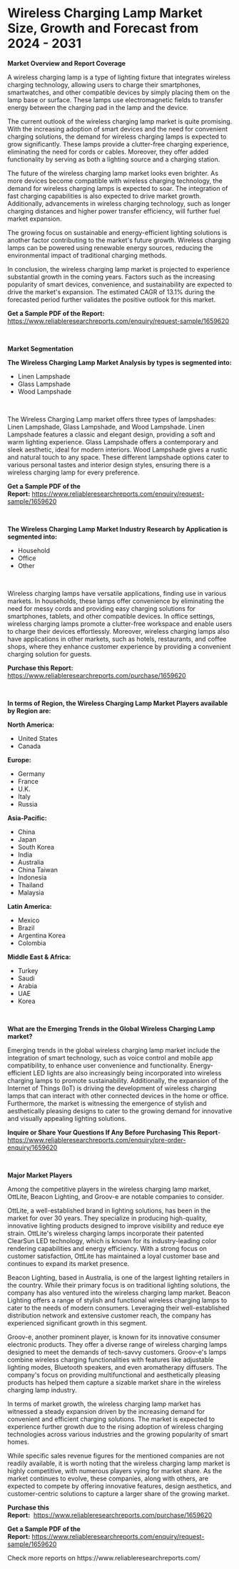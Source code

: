 <p><h1>Wireless Charging Lamp Market Size, Growth and Forecast from 2024 - 2031</h1></p><p><strong>Market Overview and Report Coverage</strong></p>
<p><p>A wireless charging lamp is a type of lighting fixture that integrates wireless charging technology, allowing users to charge their smartphones, smartwatches, and other compatible devices by simply placing them on the lamp base or surface. These lamps use electromagnetic fields to transfer energy between the charging pad in the lamp and the device.</p><p>The current outlook of the wireless charging lamp market is quite promising. With the increasing adoption of smart devices and the need for convenient charging solutions, the demand for wireless charging lamps is expected to grow significantly. These lamps provide a clutter-free charging experience, eliminating the need for cords or cables. Moreover, they offer added functionality by serving as both a lighting source and a charging station.</p><p>The future of the wireless charging lamp market looks even brighter. As more devices become compatible with wireless charging technology, the demand for wireless charging lamps is expected to soar. The integration of fast charging capabilities is also expected to drive market growth. Additionally, advancements in wireless charging technology, such as longer charging distances and higher power transfer efficiency, will further fuel market expansion.</p><p>The growing focus on sustainable and energy-efficient lighting solutions is another factor contributing to the market's future growth. Wireless charging lamps can be powered using renewable energy sources, reducing the environmental impact of traditional charging methods.</p><p>In conclusion, the wireless charging lamp market is projected to experience substantial growth in the coming years. Factors such as the increasing popularity of smart devices, convenience, and sustainability are expected to drive the market's expansion. The estimated CAGR of 13.1% during the forecasted period further validates the positive outlook for this market.</p></p>
<p><strong>Get a Sample PDF of the Report:</strong> <a href="https://www.reliableresearchreports.com/enquiry/request-sample/1659620">https://www.reliableresearchreports.com/enquiry/request-sample/1659620</a></p>
<p>&nbsp;</p>
<p><strong>Market Segmentation</strong></p>
<p><strong>The Wireless Charging Lamp Market Analysis by types is segmented into:</strong></p>
<p><ul><li>Linen Lampshade</li><li>Glass Lampshade</li><li>Wood Lampshade</li></ul></p>
<p>&nbsp;</p>
<p><p>The Wireless Charging Lamp market offers three types of lampshades: Linen Lampshade, Glass Lampshade, and Wood Lampshade. Linen Lampshade features a classic and elegant design, providing a soft and warm lighting experience. Glass Lampshade offers a contemporary and sleek aesthetic, ideal for modern interiors. Wood Lampshade gives a rustic and natural touch to any space. These different lampshade options cater to various personal tastes and interior design styles, ensuring there is a wireless charging lamp for every preference.</p></p>
<p><strong>Get a Sample PDF of the Report:</strong>&nbsp;<a href="https://www.reliableresearchreports.com/enquiry/request-sample/1659620">https://www.reliableresearchreports.com/enquiry/request-sample/1659620</a></p>
<p>&nbsp;</p>
<p><strong>The Wireless Charging Lamp Market Industry Research by Application is segmented into:</strong></p>
<p><ul><li>Household</li><li>Office</li><li>Other</li></ul></p>
<p>&nbsp;</p>
<p><p>Wireless charging lamps have versatile applications, finding use in various markets. In households, these lamps offer convenience by eliminating the need for messy cords and providing easy charging solutions for smartphones, tablets, and other compatible devices. In office settings, wireless charging lamps promote a clutter-free workspace and enable users to charge their devices effortlessly. Moreover, wireless charging lamps also have applications in other markets, such as hotels, restaurants, and coffee shops, where they enhance customer experience by providing a convenient charging solution for guests.</p></p>
<p><strong>Purchase this Report:</strong>&nbsp; <a href="https://www.reliableresearchreports.com/purchase/1659620">https://www.reliableresearchreports.com/purchase/1659620</a></p>
<p>&nbsp;</p>
<p><strong>In terms of Region, the Wireless Charging Lamp Market Players available by Region are:</strong></p>
<p>
    <p> <strong> North America: </strong>
        <ul>
            <li>United States</li>
            <li>Canada</li>
        </ul>
        </p> 
    <p> <strong> Europe: </strong>
        <ul>
            <li>Germany</li>
            <li>France</li>
            <li>U.K.</li>
            <li>Italy</li>
            <li>Russia</li>
        </ul>
        </p> 
    <p> <strong> Asia-Pacific: </strong>
        <ul>
            <li>China</li>
            <li>Japan</li>
            <li>South Korea</li>
            <li>India</li>
            <li>Australia</li>
            <li>China Taiwan</li>
            <li>Indonesia</li>
            <li>Thailand</li>
            <li>Malaysia</li>
        </ul>
        </p> 
    <p> <strong> Latin America: </strong>
        <ul>
            <li>Mexico</li>
            <li>Brazil</li>
            <li>Argentina Korea</li>
            <li>Colombia</li>
        </ul>
        </p> 
    <p> <strong> Middle East & Africa: </strong>
        <ul>
            <li>Turkey</li>
            <li>Saudi</li>
            <li>Arabia</li>
            <li>UAE</li>
            <li>Korea</li>
        </ul>
    </p>
    </p>
<p>&nbsp;</p>
<p><strong>What are the Emerging Trends in the Global Wireless Charging Lamp market?</strong></p>
<p><p>Emerging trends in the global wireless charging lamp market include the integration of smart technology, such as voice control and mobile app compatibility, to enhance user convenience and functionality. Energy-efficient LED lights are also increasingly being incorporated into wireless charging lamps to promote sustainability. Additionally, the expansion of the Internet of Things (IoT) is driving the development of wireless charging lamps that can interact with other connected devices in the home or office. Furthermore, the market is witnessing the emergence of stylish and aesthetically pleasing designs to cater to the growing demand for innovative and visually appealing lighting solutions.</p></p>
<p><strong>Inquire or Share Your Questions If Any Before Purchasing This Report</strong>- <a href="https://www.reliableresearchreports.com/enquiry/pre-order-enquiry/1659620">https://www.reliableresearchreports.com/enquiry/pre-order-enquiry/1659620</a></p>
<p>&nbsp;</p>
<p><strong>Major Market Players</strong></p>
<p><p>Among the competitive players in the wireless charging lamp market, OttLite, Beacon Lighting, and Groov-e are notable companies to consider. </p><p>OttLite, a well-established brand in lighting solutions, has been in the market for over 30 years. They specialize in producing high-quality, innovative lighting products designed to improve visibility and reduce eye strain. OttLite's wireless charging lamps incorporate their patented ClearSun LED technology, which is known for its industry-leading color rendering capabilities and energy efficiency. With a strong focus on customer satisfaction, OttLite has maintained a loyal customer base and continues to expand its market presence.</p><p>Beacon Lighting, based in Australia, is one of the largest lighting retailers in the country. While their primary focus is on traditional lighting solutions, the company has also ventured into the wireless charging lamp market. Beacon Lighting offers a range of stylish and functional wireless charging lamps to cater to the needs of modern consumers. Leveraging their well-established distribution network and extensive customer reach, the company has experienced significant growth in this segment.</p><p>Groov-e, another prominent player, is known for its innovative consumer electronic products. They offer a diverse range of wireless charging lamps designed to meet the demands of tech-savvy customers. Groov-e's lamps combine wireless charging functionalities with features like adjustable lighting modes, Bluetooth speakers, and even aromatherapy diffusers. The company's focus on providing multifunctional and aesthetically pleasing products has helped them capture a sizable market share in the wireless charging lamp industry.</p><p>In terms of market growth, the wireless charging lamp market has witnessed a steady expansion driven by the increasing demand for convenient and efficient charging solutions. The market is expected to experience further growth due to the rising adoption of wireless charging technologies across various industries and the growing popularity of smart homes.</p><p>While specific sales revenue figures for the mentioned companies are not readily available, it is worth noting that the wireless charging lamp market is highly competitive, with numerous players vying for market share. As the market continues to evolve, these companies, along with others, are expected to compete by offering innovative features, design aesthetics, and customer-centric solutions to capture a larger share of the growing market.</p></p>
<p><strong>Purchase this Report:</strong>&nbsp;&nbsp;<a href="https://www.reliableresearchreports.com/purchase/1659620">https://www.reliableresearchreports.com/purchase/1659620</a></p>
<p></p>
<p><strong>Get a Sample PDF of the Report:</strong>&nbsp;<a href="https://www.reliableresearchreports.com/enquiry/request-sample/1659620">https://www.reliableresearchreports.com/enquiry/request-sample/1659620</a></p>
<p>Check more reports on https://www.reliableresearchreports.com/</p>